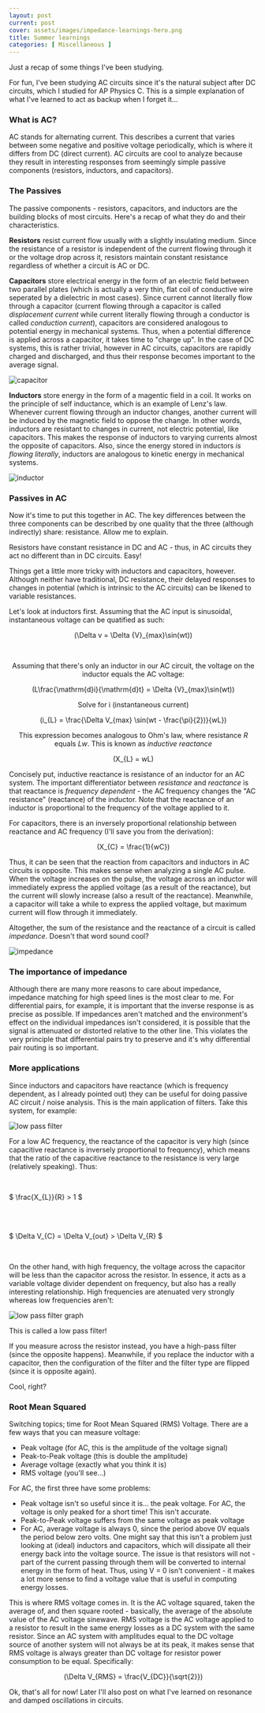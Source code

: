 ```yaml
---
layout: post
current: post
cover: assets/images/impedance-learnings-hero.png
title: Summer learnings
categories: [ Miscellaneous ]
---
```


Just a recap of some things I've been studying.

For fun, I've been studying AC circuits since it's the natural subject after DC circuits, which I studied for AP Physics C. This is a simple explanation of what I've learned to act as backup when I forget it...

### What is AC?

AC stands for alternating current. This describes a current that varies between some negative and positive voltage periodically, which is where it differs from DC (direct current). AC circuits are cool to analyze because they result in interesting responses from seemingly simple passive components (resistors, inductors, and capacitors).

### The Passives

The passive components - resistors, capacitors, and inductors are the building blocks of most circuits. Here's a recap of what they do and their characteristics.

__Resistors__ resist current flow usually with a slightly insulating medium. Since the resistance of a resistor is independent of the current flowing through it or the voltage drop across it, resistors maintain constant resistance regardless of whether a circuit is AC or DC. 

__Capacitors__ store electrical energy in the form of an electric field between two parallel plates (which is actually a very thin, flat coil of conductive wire seperated by a dielectric in most cases). Since current cannot literally flow through a capacitor (current flowing through a capacitor is called _displacement current_ while current literally flowing through a conductor is called _conduction current_), capacitors are considered analogous to potential energy in mechanical systems. Thus, when a potential difference is applied across a capacitor, it takes time to "charge up". In the case of DC systems, this is rather trivial, however in AC circuits, capacitors are rapidly charged and discharged, and thus their response becomes important to the average signal. 

![capacitor](https://media.discordapp.net/attachments/881969144814256200/1000130378679472258/rc-rc2.gif)

__Inductors__ store energy in the form of a magentic field in a coil. It works on the principle of self inductance, which is an example of Lenz's law. Whenever current flowing through an inductor changes, another current will be induced by the magnetic field to oppose the change. In other words, inductors are resistant to changes in current, not electric potential, like capacitors. This makes the response of inductors to varying currents almost the opposite of capacitors. Also, since the energy stored in inductors _is flowing literally_, inductors are analogous to kinetic energy in mechanical systems. 

![inductor](https://media.discordapp.net/attachments/881969144814256200/1000133149285683231/unknown.png)

### Passives in AC

Now it's time to put this together in AC. The key differences between the three components can be described by one quality that the three (although indirectly) share: resistance. Allow me to explain.

Resistors have constant resistance in DC and AC - thus, in AC circuits they act no different than in DC circuits. Easy!

Things get a little more tricky with inductors and capacitors, however. Although neither have traditional, DC resistance, their delayed responses to changes in potential (which is intrinsic to the AC circuits) can be likened to variable resistances. 

Let's look at inductors first. Assuming that the AC input is sinusoidal, instantaneous voltage can be quatified as such:

<html>
<center>

\(\Delta v = \Delta {V}_{max}\sin(wt)\)

<br>

<p> Assuming that there's only an inductor in our AC circuit, the voltage on the inductor equals the AC voltage:</p>

\(L\frac{\mathrm{d}i}{\mathrm{d}t} = \Delta {V}_{max}\sin(wt)\)

<p>Solve for i (instantaneous current)</p>

\(i_{L} = \frac{\Delta V_{max} \sin(wt - \frac{\pi}{2})}{wL}\)

<p>This expression becomes analogous to Ohm's law, where resistance <i>R</i> equals <i>Lw</i>. This is known as <i>inductive reactance</i></p>

\(X_{L} = wL\)

</center>
</html>

Concisely put, inductive reactance is resistance of an inductor for an AC system. The important differentiator between _resistance_ and _reactance_ is that reactance is _frequency dependent_ - the AC frequency changes the "AC resistance" (reactance) of the inductor. Note that the reactance of an inductor is proportional to the frequency of the voltage applied to it.

For capacitors, there is an inversely proportional relationship between reactance and AC frequency (I'll save you from the derivation):

<html>
<center>

\(X_{C} = \frac{1}{wC}\)

</center>
</html>

Thus, it can be seen that the reaction from capacitors and inductors in AC circuits is opposite. This makes sense when analyzing a single AC pulse. When the voltage increases on the pulse, the voltage across an inductor will immediately express the applied voltage (as a result of the reactance), but the current will slowly increase (also a result of the reactance). Meanwhile, a capacitor will take a while to express the applied voltage, but maximum current will flow through it immediately. 

Altogether, the sum of the resistance and the reactance of a circuit is called _impedance_. Doesn't that word sound cool?

![impedance](https://media.discordapp.net/attachments/881969144814256200/1000162236809085011/Screen_Shot_2022-07-22_at_3.07.33_PM.png)

### The importance of impedance

Although there are many more reasons to care about impedance, impedance matching for high speed lines is the most clear to me. For differential pairs, for example, it is important that the inverse response is as precise as possible. If impedances aren't matched and the environment's effect on the individual impedances isn't considered, it is possible that the signal is attenuated or distorted relative to the other line. This violates the very principle that differential pairs try to preserve and it's why differential pair routing is so important.

### More applications

Since inductors and capacitors have reactance (which is frequency dependent, as I already pointed out) they can be useful for doing passive AC circuit / noise analysis. This is the main application of filters. Take this system, for example:

![low pass filter](https://media.discordapp.net/attachments/881969144814256200/1000160774959927307/fil5.gif)

For a low AC frequency, the reactance of the capacitor is very high (since capacitive reactance is inversely proportional to frequency), which means that the ratio of the capacitive reactance to the resistance is very large (relatively speaking). Thus:

<br> 

$ \frac{X_{L}}{R} > 1 $

<br>
<br>

$ \Delta V_{C} = \Delta V_{out} > \Delta V_{R} $

<br>

On the other hand, with high frequency, the voltage across the capacitor will be less than the capacitor across the resistor. In essence, it acts as a variable voltage divider dependent on frequency, but also has a really interesting relationship. High frequencies are atenuated very strongly whereas low frequencies aren't:

![low pass filter graph](https://media.discordapp.net/attachments/881969144814256200/1000164490496708628/unknown.png)

This is called a low pass filter!

If you measure across the resistor instead, you have a high-pass filter (since the opposite happens). Meanwhile, if you replace the inductor with a capacitor, then the configuration of the filter and the filter type are flipped (since it is opposite again).

Cool, right?


### Root Mean Squared

Switching topics; time for Root Mean Squared (RMS) Voltage. There are a few ways that you can measure voltage:
- Peak voltage (for AC, this is the amplitude of the voltage signal)
- Peak-to-Peak voltage (this is double the amplitude)
- Average voltage (exactly what you think it is)
- RMS voltage (you'll see...)

For AC, the first three have some problems:

- Peak voltage isn't so useful since it is... the peak voltage. For AC, the voltage is only peaked for a short time! This isn't accurate.
- Peak-to-Peak voltage suffers from the same voltage as peak voltage
- For AC, average voltage is always 0, since the period above 0V equals the period below zero volts. One might say that this isn't a problem just looking at (ideal) inductors and capacitors, which will dissipate all their energy back into the voltage source. The issue is that resistors will not - part of the current passing through them will be converted to internal energy in the form of heat. Thus, using V = 0 isn't convenient - it makes a lot more sense to find a voltage value that is useful in computing energy losses. 

This is where RMS voltage comes in. It is the AC voltage squared, taken the average of, and then square rooted - basically, the average of the absolute value of the AC voltage sinewave. RMS voltage is the AC voltage applied to a resistor to result in the same energy losses as a DC system with the same resistor. Since an AC system with amplitudes equal to the DC voltage source of another system will not always be at its peak, it makes sense that RMS voltage is always greater than DC voltage for resistor power consumption to be equal. Specifically:

<html>
<center>

\(\Delta V_{RMS} = \frac{V_{DC}}{\sqrt{2}}\)

</center>
</html>

Ok, that's all for now! Later I'll also post on what I've learned on resonance and damped oscillations in circuits.
